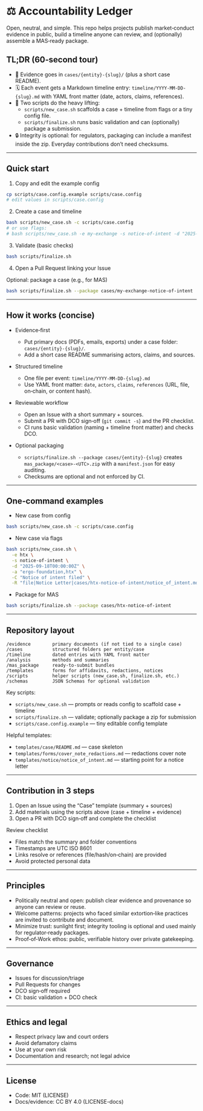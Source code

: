 # ⚖️ Accountability Ledger

Open, neutral, and simple. This repo helps projects publish market‑conduct evidence in public, build a timeline anyone can review, and (optionally) assemble a MAS‑ready package.

## TL;DR (60‑second tour)

- 🧾 Evidence goes in `cases/{entity}-{slug}/` (plus a short case README).
- 🗓️ Each event gets a Markdown timeline entry: `timeline/YYYY-MM-DD-{slug}.md` with YAML front matter (date, actors, claims, references).
- 🧰 Two scripts do the heavy lifting:
  - `scripts/new_case.sh` scaffolds a case + timeline from flags or a tiny config file.
  - `scripts/finalize.sh` runs basic validation and can (optionally) package a submission.
- 🔒 Integrity is optional: for regulators, packaging can include a manifest inside the zip. Everyday contributions don’t need checksums.

---

## Quick start

1) Copy and edit the example config
```bash
cp scripts/case.config.example scripts/case.config
# edit values in scripts/case.config
```

2) Create a case and timeline
```bash
bash scripts/new_case.sh -c scripts/case.config
# or use flags:
# bash scripts/new_case.sh -e my-exchange -s notice-of-intent -d "2025-09-18T00:00:00Z" -a "ergo-foundation,my-exchange" -C "Main claim"
```

3) Validate (basic checks)
```bash
bash scripts/finalize.sh
```

4) Open a Pull Request linking your Issue

Optional: package a case (e.g., for MAS)
```bash
bash scripts/finalize.sh --package cases/my-exchange-notice-of-intent
```

---

## How it works (concise)

- Evidence‑first
  - Put primary docs (PDFs, emails, exports) under a case folder: `cases/{entity}-{slug}/`.
  - Add a short case README summarising actors, claims, and sources.

- Structured timeline
  - One file per event: `timeline/YYYY-MM-DD-{slug}.md`
  - Use YAML front matter: `date`, `actors`, `claims`, `references` (URL, file, on‑chain, or content hash).

- Reviewable workflow
  - Open an Issue with a short summary + sources.
  - Submit a PR with DCO sign‑off (`git commit -s`) and the PR checklist.
  - CI runs basic validation (naming + timeline front matter) and checks DCO.

- Optional packaging
  - `scripts/finalize.sh --package cases/{entity}-{slug}` creates `mas_package/<case>-<UTC>.zip` with a `manifest.json` for easy auditing.
  - Checksums are optional and not enforced by CI.

---

## One‑command examples

- New case from config
```bash
bash scripts/new_case.sh -c scripts/case.config
```

- New case via flags
```bash
bash scripts/new_case.sh \
  -e htx \
  -s notice-of-intent \
  -d "2025-09-18T00:00:00Z" \
  -a "ergo-foundation,htx" \
  -C "Notice of intent filed" \
  -R "file|Notice Letter|cases/htx-notice-of-intent/notice_of_intent.md"
```

- Package for MAS
```bash
bash scripts/finalize.sh --package cases/htx-notice-of-intent
```

---

## Repository layout

```
/evidence        primary documents (if not tied to a single case)
/cases           structured folders per entity/case
/timeline        dated entries with YAML front matter
/analysis        methods and summaries
/mas_package     ready-to-submit bundles
/templates       forms for affidavits, redactions, notices
/scripts         helper scripts (new_case.sh, finalize.sh, etc.)
/schemas         JSON Schemas for optional validation
```

Key scripts:
- `scripts/new_case.sh` — prompts or reads config to scaffold case + timeline
- `scripts/finalize.sh` — validate; optionally package a zip for submission
- `scripts/case.config.example` — tiny editable config template

Helpful templates:
- `templates/case/README.md` — case skeleton
- `templates/forms/cover_note_redactions.md` — redactions cover note
- `templates/notice/notice_of_intent.md` — starting point for a notice letter

---

## Contribution in 3 steps

1) Open an Issue using the “Case” template (summary + sources)
2) Add materials using the scripts above (case + timeline + evidence)
3) Open a PR with DCO sign‑off and complete the checklist

Review checklist
- Files match the summary and folder conventions
- Timestamps are UTC ISO 8601
- Links resolve or references (file/hash/on‑chain) are provided
- Avoid protected personal data

---

## Principles

- Politically neutral and open: publish clear evidence and provenance so anyone can review or reuse.
- Welcome patterns: projects who faced similar extortion‑like practices are invited to contribute and document.
- Minimize trust: sunlight first; integrity tooling is optional and used mainly for regulator‑ready packages.
- Proof‑of‑Work ethos: public, verifiable history over private gatekeeping.

---

## Governance

- Issues for discussion/triage
- Pull Requests for changes
- DCO sign‑off required
- CI: basic validation + DCO check

---

## Ethics and legal

- Respect privacy law and court orders
- Avoid defamatory claims
- Use at your own risk
- Documentation and research; not legal advice

---

## License

- Code: MIT (LICENSE)
- Docs/evidence: CC BY 4.0 (LICENSE-docs)
